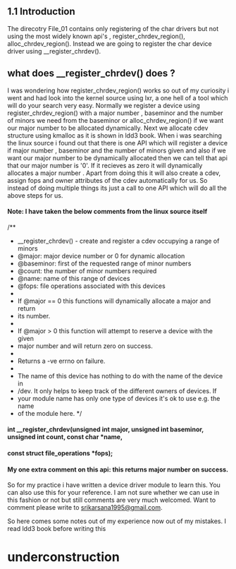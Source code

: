 ## 1.1 Introduction
The direcotry File_01 contains only registering of the char drivers but not using the most widely known api's , register_chrdev_region(),
alloc_chrdev_region(). Instead we are going to register the char device driver using __register_chrdev().

## what does __register_chrdev() does ?

I was wondering how register_chrdev_region() works so out of my curiosity i went and had look into the kernel source 	using lxr, a one hell of a tool which will do your search very easy. 
Normally we register a device using register_chrdev_region()  with a major number , baseminor and the number of minors we need from the baseminor or alloc_chrdev_region() if we want our major number to be allocated dynamically.
Next we allocate cdev structure using kmalloc as it is shown in ldd3 book.
When i was searching the linux source i found out that there is one API which will register a device if major number , baseminor and the number of minors given and also if we want our major number to be dynamically allocated then we can tell that api that our major number is '0'. If it recieves as zero it will dynamically allocates a major number . Apart from doing this it will also create a cdev, assign fops and owner attributes of the cdev automatically for us. So instead of doing multiple things its just a call to one API which will do all the above steps for us. 

#### Note: I have taken the below comments from the linux source itself
/**
 * __register_chrdev() - create and register a cdev occupying a range of minors
 * @major: major device number or 0 for dynamic allocation
 * @baseminor: first of the requested range of minor numbers
 * @count: the number of minor numbers required
 * @name: name of this range of devices
 * @fops: file operations associated with this devices
 *
 * If @major == 0 this functions will dynamically allocate a major and return
 * its number.
 *
 * If @major > 0 this function will attempt to reserve a device with the given
 * major number and will return zero on success.
 *
 * Returns a -ve errno on failure. 
 *
 * The name of this device has nothing to do with the name of the device in
 * /dev. It only helps to keep track of the different owners of devices. If
 * your module name has only one type of devices it's ok to use e.g. the name
 * of the module here.
 */
 
#### int __register_chrdev(unsigned int major, unsigned int baseminor, unsigned int count, const char *name, 
 ####  const struct file_operations *fops);

#### My one extra comment on this api: this returns major number on success.

So for my practice i have written a device driver module to learn this. 
You can also use this for your reference.
I am not sure whether we can use in this fashion or not but still comments are very much welcomed.
Want to comment please write to srikarsana1995@gmail.com.

So here comes some notes out of my experience now out of my mistakes.
I read ldd3 book before writing this 
# underconstruction

